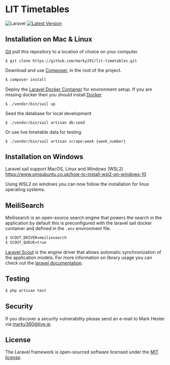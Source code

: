 # LIT Timetables
![Laravel](https://github.com/marky291/lit-timetables/workflows/Laravel/badge.svg)
[![Latest Version](https://img.shields.io/github/v/release/marky291/lit-timetable.svg?style=flat-square)](https://github.com/marky291/lit-timetable/releases)

## Installation on Mac & Linux

[Git](https://git-scm.com/) pull this repository to a location of choice on your computer.
```
$ git clone https://github.com/marky291/lit-timetables.git
```

Download and use [Composer](https://getcomposer.org/), in the root of the project.

``` bash
$ composer install
```

Deploy the [Laravel Docker Container](https://laravel.com/docs/8.x/sail) for environment setup.
If you are missing docker then you should install [Docker](https://docs.docker.com/engine/install/)
```
$ ./vendor/bin/sail up
```

Seed the database for local development
```
$ ./vendor/bin/sail artisan db:seed
```

Or use live timetable data for testing
```
$ ./vendor/bin/sail artisan scrape:week {week_number}
```

## Installation on Windows

Laravel sail support MacOS, Linux and Windows (WSL2)
https://www.omgubuntu.co.uk/how-to-install-wsl2-on-windows-10

Using WSL2 on windows you can now follow the installation for linux operating systems.

## MeiliSearch
Meilisearch is an open-source search engine that powers the search in the application by default this is preconfigured with the laravel sail docker container and defined in the `.env` environment file.

```sh
$ SCOUT_DRIVER=meiliesearch
$ SCOUT_QUEUE=true
```

[Laravel Scout](https://laravel.com/docs/8.x/scout) is the engine driver that allows automatic synchronization of the application models.
For more information on library usage you can check out the [laravel documentation](https://laravel.com/docs/8.x/scout).

## Testing

``` bash
$ php artisan test
```

## Security
If you discover a security vulnerability please send an e-mail to Mark Hester via [marky360@live.ie](mailto:marky360@live.ie).

## License
The Laravel framework is open-sourced software licensed under the [MIT license](https://opensource.org/licenses/MIT).
